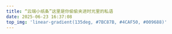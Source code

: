 ```yaml
---
title: “云端小纸条”这里是你偷偷夹进时光里的私语
date: 2025-06-23 16:37:08
top_img: 'linear-gradient(135deg, #7BC87B, #4CAF50, #009688)'
---
```

